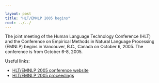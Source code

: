 ```yaml
---

layout: post
title: "HLT/EMNLP 2005 begins"
root: ../../
---
```


The joint meeting of the Human Language Technology Conference (HLT) and the Conference on Empirical Methods in Natural Language Processing (EMNLP) begins in Vancouver, B.C., Canada on October 6, 2005. The conference is from October 6-8, 2005.

Useful links:

-   [HLT/EMNLP 2005 conference website](https://www.cs.utexas.edu/users/ml/HLT-EMNLP05/)
-   [HLT/EMNLP 2005 proceedings](http://aclweb.org/anthology/H/H05/)

